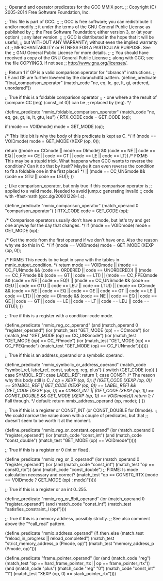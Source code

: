 ;; Operand and operator predicates for the GCC MMIX port.
;; Copyright (C) 2005-2014 Free Software Foundation, Inc.

;; This file is part of GCC.
;;
;; GCC is free software; you can redistribute it and/or modify
;; it under the terms of the GNU General Public License as published by
;; the Free Software Foundation; either version 3, or (at your option)
;; any later version.
;;
;; GCC is distributed in the hope that it will be useful,
;; but WITHOUT ANY WARRANTY; without even the implied warranty of
;; MERCHANTABILITY or FITNESS FOR A PARTICULAR PURPOSE.  See the
;; GNU General Public License for more details.
;;
;; You should have received a copy of the GNU General Public License
;; along with GCC; see the file COPYING3.  If not see
;; <http://www.gnu.org/licenses/>.

;; Return 1 if OP is a valid comparison operator for "cbranch" instructions.
;; LE and GE are further lowered by the cbranchdf4 pattern.
(define_predicate "float_comparison_operator"
  (match_code "ne, eq, le, ge, lt, gt, ordered, unordered"))

;; True if this is a foldable comparison operator
;; - one where a the result of (compare:CC (reg) (const_int 0)) can be
;; replaced by (reg).  */

(define_predicate "mmix_foldable_comparison_operator"
  (match_code "ne, eq, ge, gt, le, lt, gtu, leu")
{
  RTX_CODE code = GET_CODE (op);

  if (mode == VOIDmode)
    mode = GET_MODE (op);

  /* This little bit is why the body of this predicate is kept as C.  */
  if (mode == VOIDmode)
    mode = GET_MODE (XEXP (op, 0));

  return ((mode == CCmode || mode == DImode)
	  && (code == NE || code == EQ || code == GE || code == GT
	      || code == LE || code == LT))
    /* FIXME: This may be a stupid trick.  What happens when GCC wants to
       reverse the condition?  Can it do that by itself?  Maybe it can
       even reverse the condition to fit a foldable one in the first
       place?  */
    || (mode == CC_UNSmode && (code == GTU || code == LEU));
})

;; Like comparison_operator, but only true if this comparison operator is
;; applied to a valid mode.  Needed to avoid jump.c generating invalid
;; code with -ffast-math (gcc.dg/20001228-1.c).

(define_predicate "mmix_comparison_operator"
  (match_operand 0 "comparison_operator")
{
  RTX_CODE code = GET_CODE (op);

  /* Comparison operators usually don't have a mode, but let's try and get
     one anyway for the day that changes.  */
  if (mode == VOIDmode)
    mode = GET_MODE (op);

  /* Get the mode from the first operand if we don't have one.
     Also the reason why we do this in C.  */
  if (mode == VOIDmode)
    mode = GET_MODE (XEXP (op, 0));

  /* FIXME: This needs to be kept in sync with the tables in
     mmix_output_condition.  */
  return
    mode == VOIDmode
    || (mode == CC_FUNmode
	&& (code == ORDERED || code == UNORDERED))
    || (mode == CC_FPmode
	&& (code == GT || code == LT))
    || (mode == CC_FPEQmode
	&& (code == NE || code == EQ))
    || (mode == CC_UNSmode
	&& (code == GEU || code == GTU || code == LEU || code == LTU))
    || (mode == CCmode
	&& (code == NE || code == EQ || code == GE || code == GT
	    || code == LE || code == LT))
    || (mode == DImode
	&& (code == NE || code == EQ || code == GE || code == GT
	    || code == LE || code == LT || code == LEU || code == GTU));
})

;; True if this is a register with a condition-code mode.

(define_predicate "mmix_reg_cc_operand"
  (and (match_operand 0 "register_operand")
       (ior (match_test "GET_MODE (op) == CCmode")
	    (ior (match_test "GET_MODE (op) == CC_UNSmode")
		 (ior (match_test "GET_MODE (op) == CC_FPmode")
		      (ior (match_test "GET_MODE (op) == CC_FPEQmode")
			   (match_test "GET_MODE (op) == CC_FUNmode")))))))

;; True if this is an address_operand or a symbolic operand.

(define_predicate "mmix_symbolic_or_address_operand"
  (match_code "symbol_ref, label_ref, const, subreg, reg, plus")
{
  switch (GET_CODE (op))
    {
    case SYMBOL_REF:
    case LABEL_REF:
      return 1;
    case CONST:
      /* The reason why this body still is C.  */
      op = XEXP (op, 0);
      if ((GET_CODE (XEXP (op, 0)) == SYMBOL_REF
	   || GET_CODE (XEXP (op, 0)) == LABEL_REF)
	  && (GET_CODE (XEXP (op, 1)) == CONST_INT
	      || (GET_CODE (XEXP (op, 1)) == CONST_DOUBLE
		  && GET_MODE (XEXP (op, 1)) == VOIDmode)))
	return 1;
      /* Fall through.  */
    default:
      return mmix_address_operand (op, mode);
    }
})

;; True if this is a register or CONST_INT (or CONST_DOUBLE for DImode).
;; We could narrow the value down with a couple of predicates, but that
;; doesn't seem to be worth it at the moment.

(define_predicate "mmix_reg_or_constant_operand"
  (ior (match_operand 0 "register_operand")
       (ior (match_code "const_int")
	    (and (match_code "const_double")
		 (match_test "GET_MODE (op) == VOIDmode")))))

;; True if this is a register or 0 (int or float).

(define_predicate "mmix_reg_or_0_operand"
  (ior
   (match_operand 0 "register_operand")
   (ior
    (and (match_code "const_int")
	 (match_test "op == const0_rtx"))
    (and
     (match_code "const_double")
     ;; FIXME: Is mode calculation necessary and correct?
     (match_test
      "op == CONST0_RTX (mode == VOIDmode ? GET_MODE (op) : mode)")))))

;; True if this is a register or an int 0..255.

(define_predicate "mmix_reg_or_8bit_operand"
  (ior
   (match_operand 0 "register_operand")
   (and (match_code "const_int")
	(match_test "satisfies_constraint_I (op)"))))

;; True if this is a memory address, possibly strictly.
;; See also comment above the "*call_real" pattern.

(define_predicate "mmix_address_operand"
  (if_then_else (match_test "reload_in_progress || reload_completed")
    (match_test "strict_memory_address_p (Pmode, op)")
    (match_test "memory_address_p (Pmode, op)")))

(define_predicate "frame_pointer_operand"
  (ior
   (and
    (match_code "reg")
    (match_test "op == hard_frame_pointer_rtx || op == frame_pointer_rtx"))
   (and
    (match_code "plus")
    (match_code "reg" "0")
    (match_code "const_int" "1")
    (match_test "XEXP (op, 0) == stack_pointer_rtx"))))
